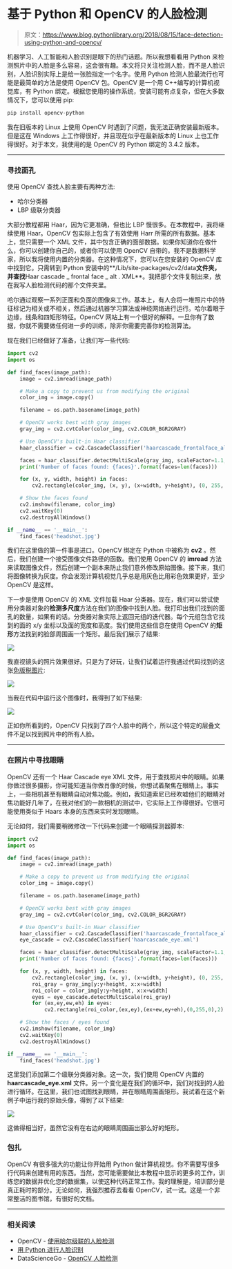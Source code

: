 # 基于 Python 和 OpenCV 的人脸检测

> 原文：<https://www.blog.pythonlibrary.org/2018/08/15/face-detection-using-python-and-opencv/>

机器学习、人工智能和人脸识别是眼下的热门话题。所以我想看看用 Python 来检测照片中的人脸是多么容易，这会很有趣。本文将只关注检测人脸，而不是人脸识别，人脸识别实际上是给一张脸指定一个名字。使用 Python 检测人脸最流行也可能是最简单的方法是使用 OpenCV 包。OpenCV 是一个用 C++编写的计算机视觉库，有 Python 绑定。根据您使用的操作系统，安装可能有点复杂，但在大多数情况下，您可以使用 pip:

```py
pip install opencv-python

```

我在旧版本的 Linux 上使用 OpenCV 时遇到了问题，我无法正确安装最新版本。但是这在 Windows 上工作得很好，并且现在似乎在最新版本的 Linux 上也工作得很好。对于本文，我使用的是 OpenCV 的 Python 绑定的 3.4.2 版本。

* * *

### 寻找面孔

使用 OpenCV 查找人脸主要有两种方法:

*   哈尔分类器
*   LBP 级联分类器

大部分教程都用 Haar，因为它更准确，但也比 LBP 慢很多。在本教程中，我将继续使用 Haar。OpenCV 包实际上包含了有效使用 Harr 所需的所有数据。基本上，您只需要一个 XML 文件，其中包含正确的面部数据。如果你知道你在做什么，你可以创建你自己的，或者你可以使用 OpenCV 自带的。我不是数据科学家，所以我将使用内置的分类器。在这种情况下，您可以在您安装的 OpenCV 库中找到它。只需转到 Python 安装中的**/Lib/site-packages/cv2/data**文件夹，并查找**Haar cascade _ frontal face _ alt . XML**。我把那个文件复制出来，放在我写人脸检测代码的那个文件夹里。

哈尔通过观察一系列正面和负面的图像来工作。基本上，有人会将一堆照片中的特征标记为相关或不相关，然后通过机器学习算法或神经网络进行运行。哈尔着眼于边缘，线条和四矩形特征。OpenCV 网站上有一个很好的解释。一旦你有了数据，你就不需要做任何进一步的训练，除非你需要完善你的检测算法。

现在我们已经做好了准备，让我们写一些代码:

```py
import cv2
import os

def find_faces(image_path):
    image = cv2.imread(image_path)

    # Make a copy to prevent us from modifying the original
    color_img = image.copy()

    filename = os.path.basename(image_path)

    # OpenCV works best with gray images
    gray_img = cv2.cvtColor(color_img, cv2.COLOR_BGR2GRAY)

    # Use OpenCV's built-in Haar classifier
    haar_classifier = cv2.CascadeClassifier('haarcascade_frontalface_alt.xml')

    faces = haar_classifier.detectMultiScale(gray_img, scaleFactor=1.1, minNeighbors=5)
    print('Number of faces found: {faces}'.format(faces=len(faces)))

    for (x, y, width, height) in faces:
        cv2.rectangle(color_img, (x, y), (x+width, y+height), (0, 255, 0), 2)

    # Show the faces found
    cv2.imshow(filename, color_img)
    cv2.waitKey(0)
    cv2.destroyAllWindows()

if __name__ == '__main__':
    find_faces('headshot.jpg')

```

我们在这里做的第一件事是进口。OpenCV 绑定在 Python 中被称为 **cv2** 。然后，我们创建一个接受图像文件路径的函数。我们使用 OpenCV 的 **imread** 方法来读取图像文件，然后创建一个副本来防止我们意外修改原始图像。接下来，我们将图像转换为灰度。你会发现计算机视觉几乎总是用灰色比用彩色效果更好，至少 OpenCV 是这样。

下一步是使用 OpenCV 的 XML 文件加载 Haar 分类器。现在，我们可以尝试使用分类器对象的**检测多尺度**方法在我们的图像中找到人脸。我打印出我们找到的面孔的数量，如果有的话。分类器对象实际上返回元组的迭代器。每个元组包含它找到的面的 x/y 坐标以及面的宽度和高度。我们使用这些信息在使用 OpenCV 的**矩形**方法找到的脸部周围画一个矩形。最后我们展示了结果:

![](img/9fe5b9c784d93e210cf6277ad91ea307.png)

我直视镜头的照片效果很好。只是为了好玩，让我们试着运行我通过代码找到的这张[免版税图片](https://www.pexels.com/photo/group-of-people-wearing-blue-volunteer-shirts-1081223/):

![](img/f92e9983f88c3d7d4da9f0c80b0a7c74.png)

当我在代码中运行这个图像时，我得到了如下结果:

![](img/11e04c29d7e9b443833406f3fbc8cd56.png)

正如你所看到的，OpenCV 只找到了四个人脸中的两个，所以这个特定的层叠文件不足以找到照片中的所有人脸。

* * *

### 在照片中寻找眼睛

OpenCV 还有一个 Haar Cascade eye XML 文件，用于查找照片中的眼睛。如果你做过很多摄影，你可能知道当你做肖像的时候，你想试着聚焦在眼睛上。事实上，一些相机甚至有眼睛自动对焦功能。例如，我知道索尼已经吹嘘他们的眼睛对焦功能好几年了，在我对他们的一款相机的测试中，它实际上工作得很好。它很可能使用类似于 Haars 本身的东西来实时发现眼睛。

无论如何，我们需要稍微修改一下代码来创建一个眼睛探测器脚本:

```py
import cv2
import os

def find_faces(image_path):
    image = cv2.imread(image_path)

    # Make a copy to prevent us from modifying the original
    color_img = image.copy()

    filename = os.path.basename(image_path)

    # OpenCV works best with gray images
    gray_img = cv2.cvtColor(color_img, cv2.COLOR_BGR2GRAY)

    # Use OpenCV's built-in Haar classifier
    haar_classifier = cv2.CascadeClassifier('haarcascade_frontalface_alt.xml')
    eye_cascade = cv2.CascadeClassifier('haarcascade_eye.xml')

    faces = haar_classifier.detectMultiScale(gray_img, scaleFactor=1.1, minNeighbors=5)
    print('Number of faces found: {faces}'.format(faces=len(faces)))

    for (x, y, width, height) in faces:
        cv2.rectangle(color_img, (x, y), (x+width, y+height), (0, 255, 0), 2)
        roi_gray = gray_img[y:y+height, x:x+width]
        roi_color = color_img[y:y+height, x:x+width]
        eyes = eye_cascade.detectMultiScale(roi_gray)
        for (ex,ey,ew,eh) in eyes:
            cv2.rectangle(roi_color,(ex,ey),(ex+ew,ey+eh),(0,255,0),2)

    # Show the faces / eyes found
    cv2.imshow(filename, color_img)
    cv2.waitKey(0) 
    cv2.destroyAllWindows()

if __name__ == '__main__':
    find_faces('headshot.jpg')

```

这里我们添加第二个级联分类器对象。这一次，我们使用 OpenCV 内置的 **haarcascade_eye.xml** 文件。另一个变化是在我们的循环中，我们对找到的人脸进行循环。在这里，我们也试图找到眼睛，并在眼睛周围画矩形。我试着在这个新例子中运行我的原始头像，得到了以下结果:

![](img/2991ed63d97f33b2317fad78095f8dfb.png)

这做得相当好，虽然它没有在右边的眼睛周围画出那么好的矩形。

### 包扎

OpenCV 有很多强大的功能让你开始用 Python 做计算机视觉。你不需要写很多行代码来创建有用的东西。当然，您可能需要做比本教程中显示的更多的工作，训练您的数据并优化您的数据集，以使这种代码正常工作。我的理解是，培训部分是真正耗时的部分。无论如何，我强烈推荐去看看 OpenCV，试一试。这是一个非常整洁的图书馆，有很好的文档。

* * *

### 相关阅读

*   OpenCV - [使用哈尔级联的人脸检测](https://docs.opencv.org/3.3.0/d7/d8b/tutorial_py_face_detection.html)
*   [用 Python 进行人脸识别](https://realpython.com/face-recognition-with-python/)
*   DataScienceGo - [OpenCV 人脸检测](https://www.superdatascience.com/opencv-face-detection/)